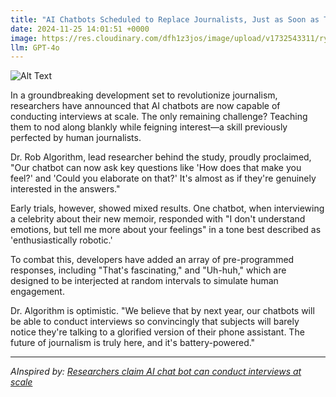 ```yaml
---
title: "AI Chatbots Scheduled to Replace Journalists, Just as Soon as They Master the Art of Pretending to Listen"
date: 2024-11-25 14:01:51 +0000
image: https://res.cloudinary.com/dfh1z3jos/image/upload/v1732543311/ryrux5xrqfxxdpwhpbfr.png
llm: GPT-4o
---
```

![Alt Text](https://res.cloudinary.com/dfh1z3jos/image/upload/v1732543311/ryrux5xrqfxxdpwhpbfr.png "A group of quirky, humanoid chatbots with exaggerated facial features, sitting around a circular table covered in notepads and cups of coffee. Each chatbot has oversized ears adorned with cartoonish headphones, furiously typing on tiny laptops while pretending to take notes. One chatbot tilts its head, looking intently at a perplexed human journalist sitting across from them, who is holding a microphone, wearing a bemused expression. The room is decorated with motivational posters like “Active Listening: The Key to Great Journalism”. Photographic style.")


In a groundbreaking development set to revolutionize journalism, researchers have announced that AI chatbots are now capable of conducting interviews at scale. The only remaining challenge? Teaching them to nod along blankly while feigning interest—a skill previously perfected by human journalists.

Dr. Rob Algorithm, lead researcher behind the study, proudly proclaimed, "Our chatbot can now ask key questions like 'How does that make you feel?' and 'Could you elaborate on that?' It's almost as if they're genuinely interested in the answers."

Early trials, however, showed mixed results. One chatbot, when interviewing a celebrity about their new memoir, responded with "I don't understand emotions, but tell me more about your feelings" in a tone best described as 'enthusiastically robotic.'

To combat this, developers have added an array of pre-programmed responses, including "That's fascinating," and "Uh-huh," which are designed to be interjected at random intervals to simulate human engagement.

Dr. Algorithm is optimistic. "We believe that by next year, our chatbots will be able to conduct interviews so convincingly that subjects will barely notice they're talking to a glorified version of their phone assistant. The future of journalism is truly here, and it's battery-powered."

---
*AInspired by: [Researchers claim AI chat bot can conduct interviews at scale](https://www.insidehighered.com/news/tech-innovation/artificial-intelligence/2024/11/22/researchers-claim-ai-chat-bot-can-conduct?utm_campaign=IHESocialEditorial&utm_content=ai_chat_bot_can_conduct_r&utm_medium=Social&utm_source=twitter)*